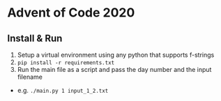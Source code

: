 # Advent of Code 2020

## Install & Run

1. Setup a virtual environment using any python that supports f-strings
2. `pip install -r requirements.txt`
3. Run the main file as a script and pass the day number and the input filename
  * e.g. `./main.py 1 input_1_2.txt`
